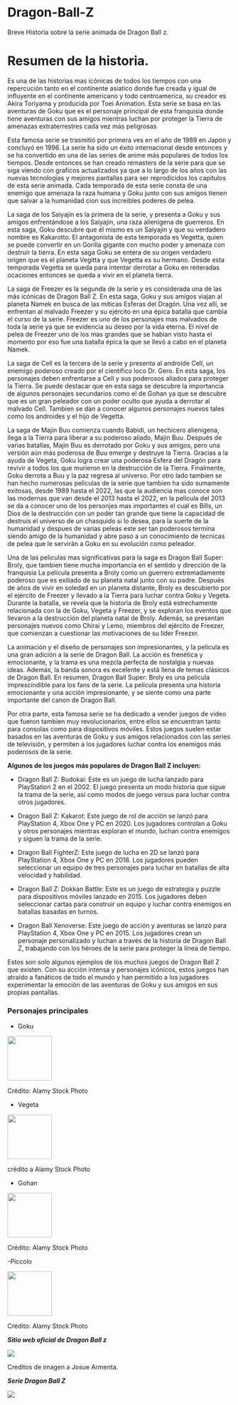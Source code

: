 # Dragon-Ball-Z
Breve Historia sobre la serie animada de Dragon Ball z.

# Resumen de la historia.
Es una de las historias mas icónicas de todos los tiempos con una repercución tanto en el continente asiatico donde fue creada y igual de influyente en el continente americano y todo centroamerica, su creador es  Akira Toriyama y producida por Toei Animation. Esta serie se basa en las aventuras de Goku que es el personaje principal de esta franquisia donde tiene aventuras con sus amigos mientras luchan por proteger la Tierra de amenazas extraterrestres cada vez más peligrosas

Esta famosa serie se trasmitió por primera ves en el año de 1989 en Japón y concluyó en 1996. La serie ha sido un éxito internacional desde entonces y se ha convertido en una de las series de anime más populares de todos los tiempos. Desde entonces se han creado remasters de la serie para que se siga viendo con graficos actualizados ya que a lo largo de los años con las nuevas tecnologías y mejores pantallas para ser reprodicidos los capitulos de esta serie animada. Cada temporada de esta serie consta de una enemigo que amenaza la raza humana y Goku junto con sus amigos tienen que salvar a la humanidad cion sus increibles poderes de pelea. 

 La saga de los Saiyajin es la primera de la serie, y presenta a Goku y sus amigos enfrentándose a los Saiyajin, una raza alienígena de guerreros. En esta saga, Goku descubre que él mismo es un Saiyajin y que su verdadero nombre es Kakarotto. El antagonista de esta temporada es Vegetta, quien se puede convertir en un Gorilla gigante con mucho poder y amenaza con destruir la tierra. En esta saga Goku se entera de su origen verdadero origen que es el planeta Vegitta y que Vegetta es su hermano. Desde esta temporada Vegetta se queda para intentar derrotar a Goku en reiteradas ocaciones entonces se queda a vivir en el planeta tierra. 
 
  La saga de Freezer es la segunda de la serie y es considerada una de las más icónicas de Dragon Ball Z. En esta saga, Goku y sus amigos viajan al planeta Namek en busca de las míticas Esferas del Dragón. Una vez allí, se enfrentan al malvado Freezer y su ejército en una épica batalla que cambia el curso de la serie. Freezer es uno de los personajes mas malvados de toda la serie ya que se evidencia su deseo por la vida eterna. El nivel de pelea de Freezer uno de los mas grandes que se habian visto hasta el momento por eso fue una batalla épica la que se llevó a cabo en el planeta Namek. 
  
  La saga de Cell es la tercera de la serie y presenta al androide Cell, un enemigo poderoso creado por el científico loco Dr. Gero. En esta saga, los personajes deben enfrentarse a Cell y sus poderosos aliados para proteger la Tierra. Se puede destacar que en esta saga se descubre la importancia de algunos personajes secundarios como el de Gohan ya que se descubre que es un gran peleador con un poder oculto que ayuda a derrotar al malvado Cell. Tambien se dan a conocer algunos personajes nuevos tales como los androides y el hijo de Vegetta. 
  
  La saga de Majin Buu comienza cuando Babidi, un hechicero alienígena, llega a la Tierra para liberar a su poderoso aliado, Majin Buu. Después de varias batallas, Majin Buu es derrotado por Goku y sus amigos, pero una versión aún más poderosa de Buu emerge y destruye la Tierra. Gracias a la ayuda de Vegeta, Goku logra crear una poderosa Esfera del Dragón para revivir a todos los que murieron en la destrucción de la Tierra. Finalmente, Goku derrota a Buu y la paz regresa al universo. 
Por otro lado tambien se han hecho numerosas peliculas de la serie que tambien ha  sido sumamente exitosas, desde 1989 hasta el 2022, las que la audiencia mas conoce son las modernas que van desde el 2013 hasta el 2022, en la pelicula del 2013 se da a conocer uno de los personjes mas importantes el cual es  Bills, un Dios de la destrucción con un poder tan grande que tiene la capacidad de destruis el universo de un chasquido si lo desea, para la suerte de la humanidad y despues de varias peleas este ser tan poderosos termina siendo amigo de la humanidad y abre paso a un conocimiento de tecnicas de pelea que le servirán a Goku en su evolución como peleador. 

Una de las peliculas mas significativas para la saga es Dragon Ball Super: Broly, que tambien tiene mucha importancia en el sentido y dirección de la franquisia La película presenta a Broly como un guerrero extremadamente poderoso que es exiliado de su planeta natal junto con su padre. Después de años de vivir en soledad en un planeta distante, Broly es descubierto por el ejército de Freezer y llevado a la Tierra para luchar contra Goku y Vegeta.
Durante la batalla, se revela que la historia de Broly está estrechamente relacionada con la de Goku, Vegeta y Freezer, y se exploran los eventos que llevaron a la destrucción del planeta natal de Broly. Además, se presentan personajes nuevos como Chirai y Lemo, miembros del ejército de Freezer, que comienzan a cuestionar las motivaciones de su líder Freezer.

La animación y el diseño de personajes son impresionantes, y la película es una gran adición a la serie de Dragon Ball. La acción es frenética y emocionante, y la trama es una mezcla perfecta de nostalgia y nuevas ideas. Además, la banda sonora es excelente y está llena de temas clásicos de Dragon Ball.
En resumen, Dragon Ball Super: Broly es una película imprescindible para los fans de la serie. La película presenta una historia emocionante y una acción impresionante, y se siente como una parte importante del canon de Dragon Ball.

Por otra parte, esta famosa serie se ha dedicado a vender juegos de video que fueron tambien muy revolucionarios, entre ellos se encuentran tanto para consolas como para dispositivos móviles. Estos juegos suelen estar basados en las aventuras de Goku y sus amigos relacionados con las series de televisión, y permiten a los jugadores luchar contra los enemigos más poderosos de la serie.

**Algunos de los juegos más populares de Dragon Ball Z incluyen:**

-  Dragon Ball Z: Budokai: Este es un juego de lucha lanzado para PlayStation 2 en el 2002. El juego presenta un modo historia que sigue la trama de la serie, así como modos de juego versus para luchar contra otros jugadores.

 - Dragon Ball Z: Kakarot: Este juego de rol de acción se lanzó para PlayStation 4, Xbox One y PC en 2020. Los jugadores controlan a Goku y otros personajes mientras exploran el mundo, luchan contra enemigos y siguen la trama de la serie.

- Dragon Ball FighterZ: Este juego de lucha en 2D se lanzó para PlayStation 4, Xbox One y PC en 2018. Los jugadores pueden seleccionar un equipo de tres personajes para luchar en batallas de alta velocidad y habilidad.

- Dragon Ball Z: Dokkan Battle: Este es un juego de estrategia y puzzle para dispositivos móviles lanzado en 2015. Los jugadores deben seleccionar cartas para construir un equipo y luchar contra enemigos en batallas basadas en turnos.

- Dragon Ball Xenoverse: Este juego de acción y aventuras se lanzó para PlayStation 4, Xbox One y PC en 2015. Los jugadores crean un personaje personalizado y luchan a través de la historia de Dragon Ball Z, trabajando con los héroes de la serie para proteger la línea de tiempo.

Estos son solo algunos ejemplos de los muchos juegos de Dragon Ball Z que existen. Con su acción intensa y personajes icónicos, estos juegos han atraído a fanáticos de todo el mundo y han permitido a los jugadores experimentar la emoción de las aventuras de Goku y sus amigos en sus propias pantallas.

### Personajes principales 

- Goku

<img src="https://c8.alamy.com/compes/2jk9tfe/goku-television-dragon-ball-z-serie-de-tv-personajes-goku-jp-1996-2003-director-13-de-septiembre-de-1996-advertencia-esta-fotografia-es-para-uso-editorial-y-es-propiedad-de-toei-animation-y-o-del-fotografo-asignado-por-la-film-o-production-company-y-solo-puede-ser-reproducida-por-publicaciones-en-conjuncion-con-la-promocion-de-la-pelicula-anterior-se-requiere-un-credito-obligatorio-para-la-animacion-de-toei-el-fotografo-tambien-debe-ser-acreditado-cuando-se-conoce-no-se-puede-conceder-ningun-uso-comercial-sin-la-autorizacion-escrita-de-la-film-company-2jk9tfe.jpg" width="100">

Crédito: Alamy Stock Photo

- Vegeta

<img src="https://c8.alamy.com/compes/2jk9tjn/television-vegeta-dragon-ball-z-serie-de-tv-jp-1996-2003-13-de-septiembre-de-1996-advertencia-esta-fotografia-es-solo-para-uso-editorial-y-es-propiedad-de-la-animacion-de-toei-y-o-del-fotografo-asignado-por-la-film-o-production-company-y-solo-puede-ser-reproducida-por-publicaciones-en-conjuncion-con-la-promocion-de-la-pelicula-anterior-se-requiere-un-credito-obligatorio-para-la-animacion-de-toei-el-fotografo-tambien-debe-ser-acreditado-cuando-se-conoce-no-se-puede-conceder-ningun-uso-comercial-sin-la-autorizacion-escrita-de-la-film-company-2jk9tjn.jpg" width="100">

crédito a Alamy Stock Photo

- Gohan 

<img src="https://c8.alamy.com/compes/2jk9tg9/gohan-television-dragon-ball-z-serie-de-tv-personajes-gohan-jp-1996-2003-13-de-septiembre-de-1996-advertencia-esta-fotografia-es-solo-para-uso-editorial-y-es-propiedad-de-toei-animation-y-o-del-fotografo-asignado-por-la-film-o-production-company-y-solo-puede-ser-reproducida-por-publicaciones-en-conjuncion-con-la-promocion-de-la-pelicula-anterior-se-requiere-un-credito-obligatorio-para-la-animacion-de-toei-el-fotografo-tambien-debe-ser-acreditado-cuando-se-conoce-no-se-puede-conceder-ningun-uso-comercial-sin-la-autorizacion-escrita-de-la-film-company-2jk9tg9.jpg" width="100">

Crédito: Alamy Stock Photo

-Piccolo 

<img src="https://c8.alamy.com/compes/2jhkk4f/piccolo-dragon-ball-z-1996-2jhkk4f.jpg" width="100">

Crédito: Alamy Stock Photo

***Sitio web oficial de Dragon Ball z***

[<img src="https://upload.wikimedia.org/wikipedia/commons/c/ce/Logo_Dragon_Ball_Z.jpg">](https://es.dragon-ball-official.com/)

Creditos de imagen a Josue Armenta. 

***Serie Dragon Ball Z***

[<img src="https://i.pinimg.com/550x/42/d7/0b/42d70b675238280f41abca52be38934b.jpg">]([https://es.dragon-ball-official.com/](https://www.justwatch.com/mx/serie/dragon-ball-z))

